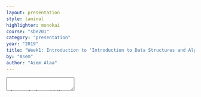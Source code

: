 ```yaml
---
layout: presentation
style: laminal
highlighter: monokai
course: "sbe201"
category: "presentation"
year: "2019"
title: "Week1: Introduction to 'Introduction to Data Structures and Algorithms (SBE201)'"
by: "Asem"
author: "Asem Alaa"
---
```



<textarea id="source" markdown="1">


class: left, middle
# Information about your TA

--
* My name is Asem Alaa, graduate of 2016 class.
--
* e-mail: `asem.a.abdelaziz@gmail.com`
--
* Office hours and materials are available on the course page.
--
* Main research interests: Bioinformatics Algorithms and Machine Learning

---
class: left, middle
# Information about our course

--
* Aims to understanding various data structures by implementation from scratch.
--
* Understanding algorithms by implementation from scratch.
--
* Modern C++ is used to build our data structures and algorithms.
--
* This course doesn't aim to teach OOP nor design patterns. (Though, I recommend learning these topics after this course).
--
* We still aim to write a very clean and simple C++ code.
--
* We will also learn and practice on version control systems like git.
--
* We will learn about different topics and tools in the development ecosystem.
--
* Implementation assignment each week. 

---
class: left, middle
# Attendance

* Attendance is a requirement to pass the courses.
--
* Not showing in more than 25% of lectures or tutorials is penalized by failing in the course.

---
class: left, middle
# .red[Cheating] 
--
## be it in exams or assignments

--
* [{الغش في الامتحانات | دار الإفتاء المصرية}](http://dar-alifta.org/AR/ViewFatwa.aspx?ID=13501&LangID=1)
--
* [{الغش فى الامتحانات |  سقفية الشباب بالكنيسة القبطية الأرثوذكسية}](https://youthbishopric.com/%D8%A7%D9%84%D8%BA%D8%B4-%D9%81%D9%89-%D8%A7%D9%84%D8%A7%D9%85%D8%AA%D8%AD%D8%A7%D9%86%D8%A7%D8%AA/)


---
class: left, top
# Good references 
#### Data structure and Algorithms
##### Introduction to Algorithms, by *Thomas H. Cormen, Charles E. Leiserson, Ronald L. Rivest, Clifford Stein.*

--
.center[
<img src="/gallery/cormen.png" style="width:30%">]

--
* [{Amazon}](https://www.amazon.com/Introduction-Algorithms-3rd-MIT-Press/dp/0262033844)
* [{Goodreads}](https://www.goodreads.com/book/show/108986.Introduction_to_Algorithms)
* [{PDF}](http://ressources.unisciel.fr/algoprog/s00aaroot/aa00module1/res/%5BCormen-AL2011%5DIntroduction_To_Algorithms-A3.pdf)

---
class: left, top
# Good references 
#### Data structure and Algorithms
#### Algorithms, *by Sanjoy Dasgupta, Christos H. Papadimitriou, Umesh Vazirani*

--
.center[<img src="/gallery/algobook.png" style="width:30%">]

--
* [{Amazon}](https://www.amazon.com/Algorithms-Sanjoy-Dasgupta/dp/0073523402)
* [{Goodreads}](https://www.goodreads.com/book/show/138563.Algorithms)

---
class: left, top
# Good references (C++)
#### C++ Primer, *by Stanley B. Lippman, Josée Lajoie, Barbara E. Moo*

--
.center[<img src="/gallery/lippman.png" style="width:40%">]

--
* [{Amazon}](https://www.amazon.com/Primer-5th-Edition-Stanley-Lippman/dp/0321714113)
* [{Goodreads}](https://www.goodreads.com/book/show/768080.C_Primer)


---
class: left, middle
# The very C++ basics

* Creating variables.
* Arithmetic Operations.
* If, else if, else.
* while-for-switch-case.
* functions
* namespace


---
class: left, top
# Introduction

--
## A Simple Calculator Program and Memory Model

* Programs are all about playing with variables and groups of variables (structures)


<img style="width:80%" src="/gallery/mem.png">

---
class: left, middle
# C++

<img style="width:80%" src="/gallery/bjarne.jpg">

--
* Bjarne Stroustrup created C++.
* C++ first appeared in 1985 (33 years ago).

---
class: left, top
### Variables in C++

#### Primitive Data Types (PDT) in C++

* `bool`: holds logical value (i.e `true` or `false`), occupies **1 byte** of memory.
--
* `char`: a character (e.g `'a'`,`'b'`,..), occupies **1 byte** of memory.
--
* `int`: an integer (e.g ...,-1,0,1,2,..), occupies **4 bytes** of memory.
--
* `float`: a real-number-like (e.g 0.5, 3.141, 9.81), occupies **4 bytes** of memory.
--
* `double`: like float, but higher precision, occupies **8 bytes** of memory.
--
* `pointer`: next week.
--
* `reference`: next week.


--
#### Double vs float

* $ \pi $ equals: `3.14159265358979323846264338327950288419716939937510582097494459230781640628620899`
--
* $ \pi $ in `float `  variable: `3.1415927`.
--
* $ \pi $ in `double` variable: `3.1415926535897931`. 

---
class: left, top
# Construction of Variables

--
A variable basically has:

--
1. **Data Type**: `int`, `char`, `bool`, ..., etc.
--
2. **Name**: name of the variable to be used throughout your code.
--
3. **Value**: the content of the variable.
--
 
.red[Don't mix between them!]

---
class: left, top
# So, to construct a variable you need to:

--
1. Declare a variable (Compiler Requirement).
    
    * Indicate your variable **type**.
    * Indicate your variable **name** that your are going to refer later.
--
2. Initialize that variable (.red[to survive undefined behaviour]).
    * Give it an initial **value**.
---

# Example: constructing variables
--

First of all:
* Comments in C++ code.

--
```c++
// What comes after double forward-slash (//) in a line is a comment.
// Compiler Ignores comments.
// Comments are not contributing to your application logic.
// Comments are message to the readers of your code.
```

---
class: left, top
# Cont'd


--
```c++
// Declare a character variable.
// Variable names are not the actual value!
char x;
// What is the value of x?!
// When not initialized, x will hold a value from garbage.

// Please, always initialize your variables.

// Declaration of character with initializng to 's'.
char x = 's';

// Declaration of float whith initializing to 3.1415.
float pi = 3.1415;
```

---
class: left, top
# Cont'd

--
```c++
// If no interesting value to initialize your variable with, initialize with 0.
int k = 0;

// You can initialize a variable with the value of another variable.
int j = k;

// Another way to initialize a variable is using braces, it is up to you.
double e {2.71828};
```

--
One way to avoid bugs (undefined behaviour) is initializing your variables.

--
Any Questions?

---
class: left, top
# Collections of Variables (Data Structures)

### Data Structures in Biomedical

<img style="width:60%;" src="/gallery/ecg-paper.png">

--
* Next year: Digital Signal Processing (DSP).
* Application: analysis of ECG of the heart.
* Diagnosis of Arrhythmia.


---
class: center, middle
### Data Structures in Biomedical (cont'd)

<img style="width:60%;" src="/gallery/ecg-sampled.png">

--
<span>$$ \text{Sampled Signal} = \[ 12.3, 12.7 , 14.5 , 18.0 , 16.2 , 10.1 , 8.6 , ... \]  $$</span>

--
* It is pointless to construct a variable for each sample!
```c++
double s1 = 12.3;
double s2 = 12.7;
.
.
double s256 = -0.5;
```


---
# Collections: construction of collections

--
This is what we are going to study through this course:
--
* Different data structures (i.e collections of elements): Array, Linked List, Stack, Queue, Tree.
--
* How to **construct** collections.
--
* How to **insert** elements to our collection.
--
* How to **modify** element in our collection.
--
* How to **delete** an element.
--
* How to **traverse** our collection (i.e print all its elements).
--
* Applying **algorithms** on our collection.
--
* **Searching** for an element in our collection.

---
class: left, top
# Basic Operations on Primitive Data Types (PDT)

--
* A) Arithmetic Operations.
--

```c++
int x = 12;
int y = 5;

x + y; // 17
x - y; // 7
x * y; // 60
x / y; // 2
x % y; // 2
```

---
class: left, top
# Cont'd

--
```c++
// x = x+y
x += y; // x is now 17.

// increment: x = x+1
++x; // x is now 18.

// x = x-y
x -= y; // x is now 13.

// decrement: x = x-1
--x; // x is now 12.

double u = 12.5;
double v { 3 };

u / v;  // 4.166667
```

---
class: left, top
# Cont'd 

--
* B) Logical Operations


--

```c++
int x = 3;
int y = 4;

// equal
x==y; // False

// not equal
x!=y; // True

// less than
x<y; // True

// greater than
x>y; // False
```

---
class: left, top
# Cont'd

--
```c++
// less than or equal
x<=y; // True

// greater than or equal
x>=y; // False

// logical and
x == 3 && y > x; // True
x != 3 && y > x; // False
true && true; // True
5 < 10 && 13 >= 11; // True
5 % 2 == 1 && 3 / 2 > 1; // False
5 % 2 == 1 && 3 / 2.0 > 1; // True
```
--
* Note 1: expressions are more generic unit than variables.
--
* Note 2: (`expression % 2 == 1`) is a way to test if that expression is even or odd.


---
class: left, top
# Cont'd 


```c++
// logical or
true || true; // True
true || false; // True
false || true; // True
false || false; // False
5 % 2 == 1 || 3 / 2 > 1; // True
```

---
class: left, top
# Basic Control Statements

--
* Conditions: `if`, `else if`, `else`, `switch`-`case`

```c++
bool myCondition = 5 % 2 == 1 || 3 / 2 > 1;

if( myCondition )
{
  // Some operations here.
}
else
{
  // Other operations here.
}
```

---
class: left, top
# Cont'd

```c++
int mark = 73;
char grade = 'D';

if( mark > 85 )
{
  grade = 'A';
}
else if( mark > 75 )
{
  grade = 'B';
}
else if( mark > 65 )
{
  grade = 'C';
}
else
{
  grade = 'D';
}
```

---
class: left, top
# Cont'd

```c++
char grade = 'C'
int minimumGrade = 0;

switch (grade)
{
  case 'A':
  {
    minimumGrade = 85;
  } break;
  
  case 'B':
  {
    minimumGrade = 75;
  } break;
  
  case 'C':
  {
    minimumGrade = 65;
  } break;
  
  default:
  {
    minimumGrade = 0;
  } break;
}
```

---
class: left, top
# Loops: `for`, `while`

```c++
for( int i = 0; i < 10; ++i )
{
  std::cout << i << " ";
}
// prints:0 1 2 3 4 5 6 7 8 9

int i = 0;
while( i < 10 )
{
  std::cout << i << " ";
}
// prints:0 1 2 3 4 5 6 7 8 9
```

--
* `std::cout` is used to print out object values to the terminal.
--
* What is `std::` and what is `cout`. Read the week notes to have more intuition.

---
class: left, top
# Functions

--
A function is a unit that you write some logic in it. So we can use that logic many times through that function.
--
A function basically has:
--
* **Name** to be used when calling this function.
--
* **Return Type**: a function may return `int`, `double`, `char`, ... etc. Also, it may not return, so its return type is `void`.
--
* **Arguments**: the variables given to your function so it makes some operations on.

---
class: left, top
# Declaration and Definition of Functions

--
Like variables, functions must be declared before you implement your logic in this function.
--
* **Declaration** is a function header that indicates the function **name**, **return type**, and **arguments**.
--
* **Definition** is the function logic.

---
class: left, top
# Example

```c++
double average( double a , double b ) // function header (Declaration)
{ // function definition (logic) goes here
  return ( a + b ) / 2;
}

double max( double a , double b ) // declaration
{ // definition
  if( a > b )
  {
    return a;
  }
  else
  {
    return b;
  }
}

int main()
{
  // Declare `x` as double and initialize it with the average of 13.5 and 21.0
  // Note the type consistency between x and the function return type.
  double x = average( 13.5 , 21.0 );

  bool y = average( 11.5 , 15.0 ); // Compiler Error, type mismatch!

  std::cout << max( 15.0 , 9.0 ) << std::endl; // prints: 15.0
}
```

---
class: left, top
# Scopes and Lifetime

--
1. Variables are bound to scopes where they are declared. Scopes types:
  * Local scope: any variable declared in a function is not accessible outside that function.
  * Block: any variable declared inside braces `{` `}`, like the blocks of the `for`, `while`, `if`, `else if`, `else`, and `switch`-`case`.
  * `Namespace` scope.
--
2. Otherwise, if variable is declared outside the mentioned scopes, then it is a global variable. Global variables are accessible anywhere in the source file.
--
3. Once the scope is terminated, all variables in that scope are destructed.


---
class: left, top
# Example of a local scope and a block scope

```c++
double rectangleArea( double width , double height )
{
  // The arguments width and height are local variables to this function.
  // width, height, area are not accessible outside.

  double area = width * height;
  return area; // return by value
}

int main()
{
  // area here is completely different than area in the rectangleArea function.
  // They have the same value. But they are not same the variables.
  double area = rectangleArea( 12.9 , 2.5 );
}
```

---
class: left, top
# Example of namespace scope

--
Consider a situation when you need to implement a function that computes the area of rectangle and the area of right triangle. Using the same function name `area`!

--
```c++
namespace rectangle
{
  double area( double width , double height )
  {
    return width * height;
  }
}

namespace triangle
{
  double area( double base , double height )
  {
    return ( base * height ) / 2;
  }
}

int main()
{
  double rectangleArea = rectangle::area( 12.9 , 2.5 );
  double triangleArea = triangle::area( 4.0 , 3.0 );
  std::cout << rectangleArea << std::endl << triangleArea << std::endl;
}
```

Now you have a little sense about `std::cout` and `std` Namespace.

---
class: left, top
# C++ Programs

C++ is a compiled language which means you need to install a compiler in order to generate executable files for your application.

A typical process of executable file generation is shown in this image:
![Compilation](/gallery/compile.gif)

Courtesy to this [post @Quora](https://www.quora.com/How-do-I-convert-C%2B%2B-source-code-into-software/answer/Sri-Hari-Haran-Seenivasan?share=8dc30d5b&srid=h6xMq).

---
class: left, top
# Writing C++ codes

To write a c++ source code it is recommended to use an enhanced text editors. One of the light-weight editors developed by Microsoft and released as an open-source project is [Visual Studio Code](https://code.visualstudio.com). For ubuntu 64-bit machines, download from this [link](https://code.visualstudio.com/docs/?dv=linux64_deb).

---
class: left, top
# Installing VS Code

After downloading, open a terminal at the directory where you downloaded the package file.

```terminal
sudo dpkg -i ./<package file>
code
```

---
class: left, top
# Boilerplate codes

--
We mean by boilerplate any code or actions that you need to write before writing your ideas (logic). 


#### Examples

* creating the project folder (directory).
--
* creating new file that will contain your source code.
--
* basic `#include`s and basic declaration (like `main()` function).
--

```c++
#include <iostream>

int main()
{
}
```

Synonyms: Skeleton, Scaffold.

???
In exams and assignments, you are provided the skeleton.

---
class: left, top
### Writing your first application

Let's write our first source file. Copy the following code to your VS Code editor. Save the file as `firstApp4SBME.cpp`.

```c++
#include <iostream>

namespace rectangle
{
  double area( double width , double height )
  {
    return width * height;
  }
}

namespace triangle
{
  double area( double base , double height )
  {
    return ( base * height ) / 2;
  }
}

int main()
{
  double rectangleArea = rectangle::area( 12.9 , 2.5 );
  double triangleArea = triangle::area( 4.0 , 3.0 );

  std::cout << rectangleArea << "\n" << triangleArea << std::endl;
}
```

---
class: left, top
# Compiling your code

--
Make sure you have the compiler installed in your machine.

--
```terminal
g++ --version
```

--
this should print output like this:
```terminal
g++ (Ubuntu 5.4.0-6ubuntu1~16.04.5) 5.4.0 20160609
Copyright (C) 2015 Free Software Foundation, Inc.
This is free software; see the source for copying conditions.  There is NO
warranty; not even for MERCHANTABILITY or FITNESS FOR A PARTICULAR PURPOSE.
```
--
Otherwise, if not installed you should see:

--
```terminal
g++: command not found
```
---
class: left, top
# Installing `GCC` compiler on your machine:

--
```terminal
sudo apt-get install build-essential
```

--
After saving your file, open a terminal in the directory you saved the source at. And write the following command:

--
```terminal
g++ -o firstAppSBME firstAppSBME.cpp
```

--
**.green[CONGRATULATIONS!]** you have built your first application.

---
class: left, top
# Execute the application

--
```terminal
./firstAppSBME
```

--
you should see:

```shell
32.25
6
```

---
class: left, top
# Git

![git-logo](/gallery/Git-logo.svg)

--
### Problem Definition


Imagine the case when *Asem* and *Ahmed* need to collaborate on this project. Such that:

---
class: left, top
# Cont'd

1. *Asem* generates the biolerplate/skeleton (i.e the files and the main function) of the project.

```c++
#include <iostream>

namespace rectangle
{
    // No implementation yet!
}

namespace triangle
{
    // No implmenetation yet!
}

int main()
{
  double rectangleArea = rectangle::area( 12.9 , 2.5 );
  double triangleArea = triangle::area( 4.0 , 3.0 );

  std::cout << "Rectangle area: " << squareArea << std::endl 
            << "Triangle area: " << triangleArea << std::endl;
}
```

---
class: left, middle
# Cont'd

--
2. *Ahmed* has to implement the rectangle area function $$A = w h $$

--
3. *Asem* has to implement the triangle area function $$ A = \frac{bh}{2}$$


--
~~Possible~~ Awful Scenarios:


* Ahmed finishes the project alone.
--
* They share intermediate codes through messenger, e-mail, or dropbox!
--
* They pass USB disk back and forth!
--
* They sit together to finish the project!

---
class:left, middle 
# Cont'd

## What if?!

--
* What if we have a team of 8 members.
--
* What if your application was as big as 20000 lines of code across tens of files.

---
class: left, middle
# Version Control Systems

--
* Keep track of all the changes that happened (No lost work).
--
* Many Developers can work on the same file at the same time.
--
* The Version Control System will handle conflicts if possible, if not, it
 will ask the developers to check it.

--
#### Popular Version Control Systems

--
* Git (we will use this)
* Mercurial
* Subversion (SVN)

---
class: left, middle
# Git

<img style="width:35%" src="/gallery/Linus_Torvalds.jpeg.jpg">

--
* [{Linus Torvaldos}](https://en.wikipedia.org/wiki/Linus_Torvalds) developed Linux Kernel in 1991.
--
* Torvalds and others developed Git for management of Linux Kernel source in 2005.
--
* Git is Free and Open Source.
--
* Great community support. You can always search in [{Quora}](https://www.quora.com/) and [{Stackoverflow}](https://stackoverflow.com/) for problems you face.

---
class: left, top
# Typical Git Cycle

For your first experience with git, refer to this workflow.

--
1. \[First Time Only\] Create/Clone Repository to your disk, so you have a local copy.
--
2. Make changes to your source (edit/add new file).
--
3. Add new files to your **repository system**. (You already created the files physically, but you need to ask the git repository to take control of your new file).
--
4. Commit your changes.
--
5. Get latest updates.
--
6. Resolve any conflict (if any).
--
7. Push to the remote repository.

---
class: left, top
# 1. Create/Clone Repo

--
* Case 1: New Repository.

```terminal
$ git init
$ git remote add [name] [URL]
```

--
* Case 2: Existing Repository.

```terminal
$ git clone [URL]
```

---
class: left, top
# Track Files

--
It is recommended to add file by file, so apply this command to all your application **souce** files, **exclude** any executable files or files generated by the compiler.

```terminal
$ git add [file name]
```

--
Or, alternatively, do it once for all files (not recommended, but it is up to you anyway). Just make sure you don't add any executable or compiler generated file. In assignments, you may jeopridize your score if you added any executable files in the repository.
```terminal
$ git add *
```

--
`add` here means you are asking the repository to take watch yoru files that already exists on disk.

---
class: left, top
# Commit Changes

--
* After making changes, you need to your repository to **confirm** these changes and documenting that change.
* Please write a message that you can understand (e.g briefly, indicate your changes in the repository e.g "implementing square::area function").

--
```terminal
$ git commit -a -m “Message”
```
---
class: left, top
# Get latest updates

Before you publish your changes to the remote repository, update your repository in case some member of your team has made changes before you.

--
```terminal
$ git pull [remote name] [branch name]
```

--
By default, *remote name* is `origin` and *branch name* is `master`, unless you made a new branch you are working on with your teammates.

---
class: left, top
# Push Changes

Publish your changes to your teammates on the remote repository:

--
```terminal
$ git push [remote name] [branch name]
```

--
Similarly, by default, *remote name* is `origin` and *branch name* is `master`, unless you made a new branch your are working on with your teammates.

--
### But what is **Remote Repository**, What do you mean

---
class: center, top
# Local repository and remote repository 

<img style="width:50%" src="/gallery/distributed.png">
> This photo is from [{official git website}](https://git-scm.com/book/en/v2/Getting-Started-About-Version-Control).

---
class: left, top
## Git in the cloud

Popular servers offering free remote repository hosting:

--
<img style="width:40%" src="/gallery/github.jpg"> 
**+** 
<img style="width:40%" src="/gallery/Bitbucket.svg">

--
* Github is offering you unlimited public repository, to have private repository you need to pay.
--
* Bitbucket is offering you unlimited public and private repository, but your teammates are limited to 5 members (Otherwise, pay).


---
class: center, middle
### What would you gain from keeping your projects on the cloud?

* Never lose your work

--
<img style="width:50%" src="/gallery/dog-eating-homework.jpg">


---
class: left, top
## Why Git on the cloud

--
* If you messed with your project, you can review your repository timeline and recover to a good state. 
--
* It is always safe to keep your projects on the cloud in one place. 
--
* Build a portfolio: always an elegant reference to your projects when you apply for a job. Include github profile on your CV.

---
class: left, top
## Very efficient way to demonstrate your skills
#### Example

#### [{UK VISA: Tier 1 Exceptional Talent}](https://technation.io/visa/?fbclid=IwAR1LwtzzMubZtGRHqV21nTaxeJZ6cIyUfUMJrLqxB-dYhZ9avDnzWcGVkH4)

![visa and github](visa1.png)

---
class: center, middle
# A Special Gift for Bio2020 Class

.center[<blockquote class="twitter-tweet" data-lang="en"><p lang="en" dir="ltr"><a href="https://twitter.com/hashtag/ThanksGitHub?src=hash&amp;ref_src=twsrc%5Etfw">#ThanksGitHub</a> for this gift 😄 ❤️ from all Systems and Biomedical Engineering students class 2020 at Cairo University. <a href="https://t.co/syLYrCHbJI">pic.twitter.com/syLYrCHbJI</a></p>&mdash; Amr Mahmoud (@AmrAhmed58) <a href="https://twitter.com/AmrAhmed58/status/961567568535408640?ref_src=twsrc%5Etfw">February 8, 2018</a></blockquote>]

---
class: center, middle

.center[<blockquote class="twitter-tweet" data-lang="en"><p lang="en" dir="ltr">You can also either as students or educators get very advantageous solutions and services for free! <a href="https://t.co/DyUllYPoEQ">https://t.co/DyUllYPoEQ</a><a href="https://twitter.com/hashtag/ThanksGitHub?src=hash&amp;ref_src=twsrc%5Etfw">#ThanksGitHub</a> <a href="https://t.co/bvaniQCU0p">pic.twitter.com/bvaniQCU0p</a></p>&mdash; Asem (@Asem_A_A) <a href="https://twitter.com/Asem_A_A/status/961573397531693057?ref_src=twsrc%5Etfw">February 8, 2018</a></blockquote>]


---
class: center, middle
# Git cheat sheets

<img style="width:90%" src="/gallery/gh-cheatsheet.png">

[{PDF}](https://education.github.com/git-cheat-sheet-education.pdf)

---
class: center, middle
# GitHub Flow guide

<img style="width:90%" src="/gallery/gh-flow.png">

[{PDF}](https://enterprise.github.com/downloads/en/github-flow-cheatsheet.pdf)

---
class: center, middle
# GitHub-Flavored Markdown guide

<img style="width:80%" src="/gallery/gh-markdown.png">

[{PDF}](https://enterprise.github.com/downloads/en/markdown-cheatsheet.pdf)

---
class: center, middle
# GitHub for Robotics comic book 
#### explains the basics of using GitHub

<img style="width:50%" src="/gallery/gh-robot.png">

[{CBR}](https://discourse-cdn-sjc2.com/standard16/uploads/github/original/2X/1/175452fc42e0a4e34b0dd52d4c923ab47fd1619f.cbr)

---
class: center, middle
## Special Gifts for Best Students

<img style="width:70%" src="/gallery/gh-tshirts.png">

---
class: center, middle
# .green[Special Gift from GitHub to Bio2021 Class]

--
## .green[#ThanksGitHub]

---
class: left, top
## Demo

---
class: left, top
### Installing Git on your machine

Issue the following command in your terminal.
```terminal
$ sudo apt-get install git
```

---
class: left, top
### Homework

1. Read notes <a href="/2019/data-structures/notes/1_week1a" target="_blank">{Part 1: C++ Basics}</a> <a href="/2019/data-structures/notes/1_week1b" target="_blank">{Part 2: Git and Github}</a>
2. Your first task is simple and a tutorial-style (just follow the instructions).

* <a href="/2019/data-structures/assignments/1_week1" target="_blank">{Assignment}</a> **deadline next Monday 11:59 PM**


---
class: left, middle
## Linux Spaces
### System-wise space vs. User space

<img style="width:80%" src="/gallery/linux-spaces.png">

* When working on your projects, you are a **USER**.
* When installing/upgrading system-wise application/library, you are an **ADMIN**. 


---
class: left, top
## Jumping between folders (changing directories)

```terminal
$ cd (Relative Path|Absolute Path)
```

* In terminal commands, with `A|B`, I mean "Either A or B". 

---
class: left, top
## Listing files in the current directory (folder)

### List files/directories inside the current directory of the terminal
```terminal
$ ls 
```

### List files/directories on from other directory
```terminal
$ ls (Relative Path|Relative Path)
```


---
class: left, top
## Change folder name or moving folder name

```terminal
$ mv (file|directory) (new file|new directory)
```

---
class: left, top
## Copy file 


```terminal 
$ cp (file) (target path)
```

---
class: left, top
## Copy directory

```terminal
$ cp -r (directory) (target path)
```

---
class: left, top
## Create a new directory (folder)


```terminal
$ mkdir (new folder name)
```


---
class: left, top
## Removing a file

```terminal
$ rm (file)
```

---
class: left, top
## Remove a directory  

```terminal
$ rm -r (directory)
```


---
class: left, top
## WARNING: Did you say `rm`?

### HOW ABOUT `sudo rm -rf /`

DO NOT DO THIS!
```terminal
$ sudo rm -rf /
```

--
<img style="width:80%" src="/gallery/bomb.jpg">



---
class: left, top
## Updating & Upgrading your Linux

Upgrades are very important. Many hardware drivers issues are being fixed through these updates. Also, security-wise,
updates guarantees your system to be safe against hackable vulnerabilities. For example, *Spectre* and *Meltdown* vulnerabilities that exposed all
 Operating Systems (including Widnows and Linux), for more [info](https://www.pcworld.com/article/3245606/security/intel-x86-cpu-kernel-bug-faq-how-it-affects-pc-mac.html).

```terminal
$ sudo apt-get update
$ sudo apt-get upgrade
```


---
class: left, top
## Installing packages from the apt store

```terminal
$ sudo apt-get install (package name)
```

---
class: left, top
## Installing local `.deb` packages

```terminal
$ sudo dpkg -i (package path)
```

---
class: left, top
## Interesting Appliactions

| Category | package name | 
|----------|--------------|
| Music & Video | vlc, rhythm box (shipped with Ubuntu) |
| PDFs | Okular, Foxit, PdfShuffler |
| Screenshots | Shutter | 
| C++ IDEs | Qt Creator, Jet-brains CLion, VSCode |
| Python IDEs | Pycharm, Anaconda (Spyder) |
| Web IDEs | VSCode, Jet-brains WebStorm | 

---
class: left, top
# Thank you

</textarea>
